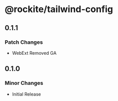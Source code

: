 # @rockite/tailwind-config

## 0.1.1

### Patch Changes

- WebExt Removed GA

## 0.1.0

### Minor Changes

- Initial Release
